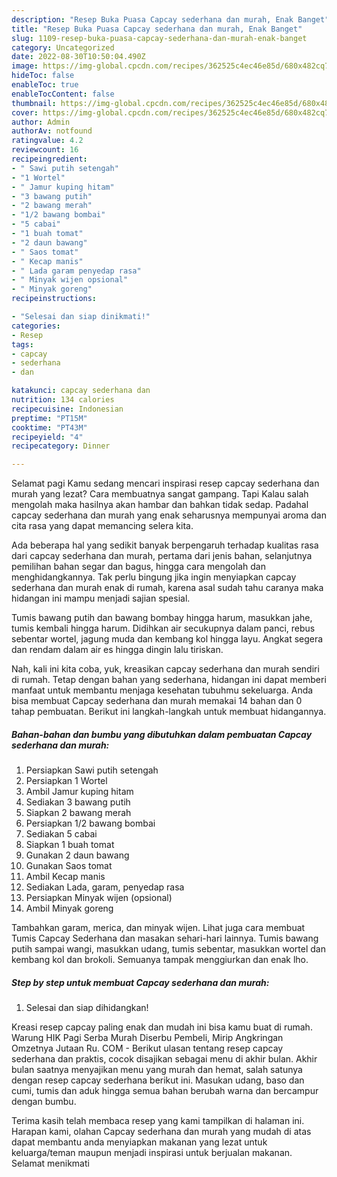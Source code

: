 ```yaml
---
description: "Resep Buka Puasa Capcay sederhana dan murah, Enak Banget"
title: "Resep Buka Puasa Capcay sederhana dan murah, Enak Banget"
slug: 1109-resep-buka-puasa-capcay-sederhana-dan-murah-enak-banget
category: Uncategorized
date: 2022-08-30T10:50:04.490Z
image: https://img-global.cpcdn.com/recipes/362525c4ec46e85d/680x482cq70/capcay-sederhana-dan-murah-foto-resep-utama.jpg
hideToc: false
enableToc: true
enableTocContent: false
thumbnail: https://img-global.cpcdn.com/recipes/362525c4ec46e85d/680x482cq70/capcay-sederhana-dan-murah-foto-resep-utama.jpg
cover: https://img-global.cpcdn.com/recipes/362525c4ec46e85d/680x482cq70/capcay-sederhana-dan-murah-foto-resep-utama.jpg
author: Admin
authorAv: notfound
ratingvalue: 4.2
reviewcount: 16
recipeingredient:
- " Sawi putih setengah"
- "1 Wortel"
- " Jamur kuping hitam"
- "3 bawang putih"
- "2 bawang merah"
- "1/2 bawang bombai"
- "5 cabai"
- "1 buah tomat"
- "2 daun bawang"
- " Saos tomat"
- " Kecap manis"
- " Lada garam penyedap rasa"
- " Minyak wijen opsional"
- " Minyak goreng"
recipeinstructions:

- "Selesai dan siap dinikmati!"
categories:
- Resep
tags:
- capcay
- sederhana
- dan

katakunci: capcay sederhana dan 
nutrition: 134 calories
recipecuisine: Indonesian
preptime: "PT15M"
cooktime: "PT43M"
recipeyield: "4"
recipecategory: Dinner

---
```



Selamat pagi Kamu sedang mencari inspirasi resep capcay sederhana dan murah yang lezat? Cara membuatnya sangat gampang. Tapi Kalau salah mengolah maka hasilnya akan hambar dan bahkan tidak sedap. Padahal capcay sederhana dan murah yang enak seharusnya mempunyai aroma dan cita rasa yang dapat memancing selera kita.


Ada beberapa hal yang sedikit banyak berpengaruh terhadap kualitas rasa dari capcay sederhana dan murah, pertama dari jenis bahan, selanjutnya pemilihan bahan segar dan bagus, hingga cara mengolah dan menghidangkannya. Tak perlu bingung jika ingin menyiapkan capcay sederhana dan murah enak di rumah, karena asal sudah tahu caranya maka hidangan ini mampu menjadi sajian spesial.

Tumis bawang putih dan bawang bombay hingga harum, masukkan jahe, tumis kembali hingga harum. Didihkan air secukupnya dalam panci, rebus sebentar wortel, jagung muda dan kembang kol hingga layu. Angkat segera dan rendam dalam air es hingga dingin lalu tiriskan.


Nah, kali ini kita coba, yuk, kreasikan capcay sederhana dan murah sendiri di rumah. Tetap dengan bahan yang sederhana, hidangan ini dapat memberi manfaat untuk membantu menjaga kesehatan tubuhmu sekeluarga. Anda bisa membuat Capcay sederhana dan murah memakai 14 bahan dan 0 tahap pembuatan. Berikut ini langkah-langkah untuk membuat hidangannya.

<!--inarticleads1-->

##### Bahan-bahan dan bumbu yang dibutuhkan dalam pembuatan Capcay sederhana dan murah:

1. Persiapkan  Sawi putih setengah
1. Persiapkan 1 Wortel
1. Ambil  Jamur kuping hitam
1. Sediakan 3 bawang putih
1. Siapkan 2 bawang merah
1. Persiapkan 1/2 bawang bombai
1. Sediakan 5 cabai
1. Siapkan 1 buah tomat
1. Gunakan 2 daun bawang
1. Gunakan  Saos tomat
1. Ambil  Kecap manis
1. Sediakan  Lada, garam, penyedap rasa
1. Persiapkan  Minyak wijen (opsional)
1. Ambil  Minyak goreng


Tambahkan garam, merica, dan minyak wijen. Lihat juga cara membuat Tumis Capcay Sederhana dan masakan sehari-hari lainnya. Tumis bawang putih sampai wangi, masukkan udang, tumis sebentar, masukkan wortel dan kembang kol dan brokoli. Semuanya tampak menggiurkan dan enak lho. 

<!--inarticleads2-->

##### Step by step untuk membuat Capcay sederhana dan murah:


1. Selesai dan siap dihidangkan!

Kreasi resep capcay paling enak dan mudah ini bisa kamu buat di rumah. Warung HIK Pagi Serba Murah Diserbu Pembeli, Mirip Angkringan Omzetnya Jutaan Ru. COM - Berikut ulasan tentang resep capcay sederhana dan praktis, cocok disajikan sebagai menu di akhir bulan. Akhir bulan saatnya menyajikan menu yang murah dan hemat, salah satunya dengan resep capcay sederhana berikut ini. Masukan udang, baso dan cumi, tumis dan aduk hingga semua bahan berubah warna dan bercampur dengan bumbu. 

Terima kasih telah membaca resep yang kami tampilkan di halaman ini. Harapan kami, olahan Capcay sederhana dan murah yang mudah di atas dapat membantu anda menyiapkan makanan yang lezat untuk keluarga/teman maupun menjadi inspirasi untuk berjualan makanan. Selamat menikmati
